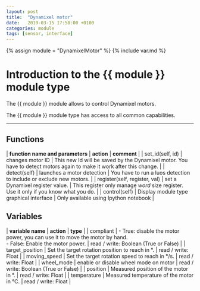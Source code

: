 ```yaml
---
layout: post
title:  "Dynamixel motor"
date:   2019-03-15 17:58:00 +0100
categories: module
tags: [sensor, interface]
---
```

{% assign module = "DynamixelMotor" %}
{% include var.md %}

# Introduction to the {{ module }} module type

The {{ module }} module allows to control Dynamixel motors.

The {{ module }} module type has access to all common capabilities.

----

## Functions

| **function name and parameters** | **action** | **comment** |
| set_id(self, id) | changes motor ID | This new Id will be saved by the Dynamixel motor. You have to detect motors again to make it work after this change. |
| detect(self) | launches a motor detection | You have to run a luos detection to include or exclude new motors. |
| register(self, register, val) | set a Dynamixel register value. | This register only manage *word* size register. Use it only if you know what you do. |
| control(self) | Display module type graphical interface | Only available using Ipython notebook |

## Variables

| **variable name** | **action** | **type** |
| compliant | - True: disable the motor power, you can use it to move the motor by hand.<br/> - False: Enable the motor power. | read / write: Boolean (True or False) |
| target_position | Set the target rotation position to reach in °. | read / write: Float |
| moving_speed | Set the target rotation speed to reach in °/s. | read / write: Float |
| wheel_mode | enable or disable wheel mode on motor | read / write: Boolean (True or False) |
| position | Measured position of the motor in °. | read / write: Float |
| temperature | Measured temperature of the motor in °C. | read / write: Float |
